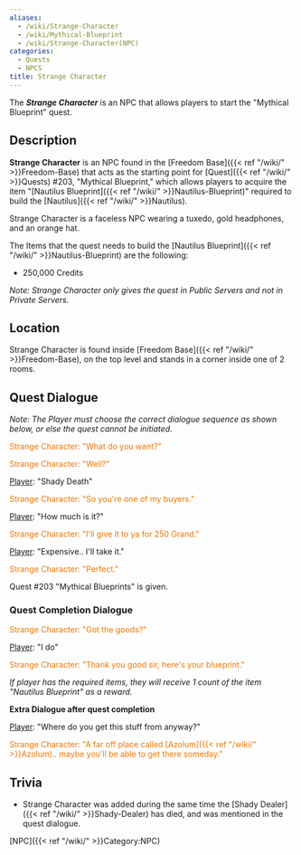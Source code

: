 ```yaml
---
aliases:
  - /wiki/Strange-Character
  - /wiki/Mythical-Blueprint
  - /wiki/Strange-Character(NPC)
categories:
  - Quests
  - NPCS
title: Strange Character
---
```


The **_Strange Character_** is an NPC that allows players to start the "Mythical Blueprint" quest.

## Description

**Strange Character** is an NPC found in the [Freedom Base]({{< ref "/wiki/" >}}Freedom-Base) that acts as the starting point for [Quest]({{< ref "/wiki/" >}}Quests) #203, "Mythical Blueprint," which allows players to acquire the item "[Nautilus Blueprint]({{< ref "/wiki/" >}}Nautilus-Blueprint)" required to build the [Nautilus]({{< ref "/wiki/" >}}Nautilus).

Strange Character is a faceless NPC wearing a tuxedo, gold headphones, and an orange hat.

The Items that the quest needs to build the [Nautilus Blueprint]({{< ref "/wiki/" >}}Nautilus-Blueprint) are the following:

- 250,000 Credits

_Note: Strange Character only gives the quest in Public Servers and not in Private Servers._

## Location

Strange Character is found inside [Freedom Base]({{< ref "/wiki/" >}}Freedom-Base), on the top level and stands in a corner inside one of 2 rooms.

## Quest Dialogue

_Note: The Player must choose the correct dialogue sequence as shown below, or else the quest cannot be initiated._

<span style="color:#ee7600">Strange Character: "What do you want?"</span>

[Player]: "..."

<span style="color:#ee7600">Strange Character: "Well?"</span>

[Player]: "Shady Death"

<span style="color:#ee7600">Strange Character: "So you're one of my buyers."</span>

[Player]: "How much is it?"

<span style="color:#ee7600">Strange Character: "I'll give it to ya for 250 Grand."</span>

[Player]: "Expensive.. I'll take it."

<span style="color:#ee7600">Strange Character: "Perfect."</span>

Quest #203 "Mythical Blueprints" is given.

### Quest Completion Dialogue

<span style="color:#ee7600">Strange Character: "Got the goods?"</span>

[Player]: "I do"

<span style="color:#ee7600">Strange Character: "Thank you good sir, here's your blueprint."</span>

_If player has the required items, they will receive 1 count of the item "Nautilus Blueprint" as a reward._

**Extra Dialogue after quest completion**

[Player]: "Where do you get this stuff from anyway?"

<span style="color:#ee7600">Strange Character: "A far off place called [Azolum]({{< ref "/wiki/" >}}Azolum).. maybe you'll be able to get there someday."</span>

## Trivia

- Strange Character was added during the same time the [Shady Dealer]({{< ref "/wiki/" >}}Shady-Dealer) has died, and was mentioned in the quest dialogue.

[NPC]({{< ref "/wiki/" >}}Category:NPC)
